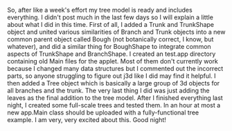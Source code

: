 So, after like a week's effort my tree model is ready and includes everything.
I didn't post much in the last few days so I will explain a little about what I did in this time.
First of all, I added a Trunk and TrunkShape object and united various similarities of Branch and Trunk objects into a new common parent object called Bough (not botanically correct, I know, but whatever), and did a similar thing for BoughShape to integrate common aspects of TrunkShape and BranchShape.
I created an test.app directory containing old Main files for the applet. Most of them don't currently work because I changed many data structures but I commented out the incorrect parts, so anyone struggling to figure out j3d like I did may find it helpful.
I then added a Tree object which is basically a large group of 3d objects for all branches and the trunk.
The very last thing I did was just adding the leaves as the final addition to the tree model.
After I finished everything last night, I created some full-scale trees and tested them. In an hour at most a new app.Main class should be uploaded with a fully-functional tree example.
I am very, very excited about this. Good night!
